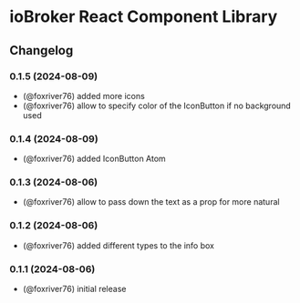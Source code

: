 # ioBroker React Component Library

## Changelog

<!-- 
  Placeholder for the next version (at the beginning of the line):
  ### **WORK IN PROGRESS**
-->
### 0.1.5 (2024-08-09)
* (@foxriver76) added more icons
* (@foxriver76) allow to specify color of the IconButton if no background used

### 0.1.4 (2024-08-09)
* (@foxriver76) added IconButton Atom

### 0.1.3 (2024-08-06)
* (@foxriver76) allow to pass down the text as a prop for more natural

### 0.1.2 (2024-08-06)
* (@foxriver76) added different types to the info box

### 0.1.1 (2024-08-06)
* (@foxriver76) initial release
